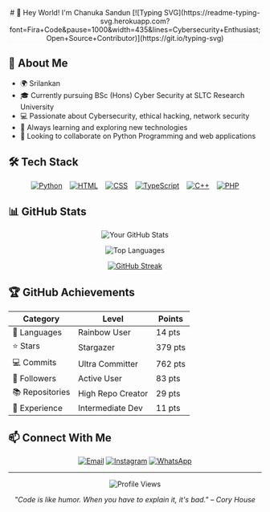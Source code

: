 <!-- Watermark Background -->
<div style="position: relative; text-align: center;">
  <img <img src="https://i.imgur.com/fWDK0Dt.png" 
     alt="Hacker Banner" 
     style="width:100%; opacity:0.1; position:absolute; top:0; left:0; z-index:-1;" />
  
  <div align="center" style="position: relative; z-index: 1;">
    # 👋 Hey World! I'm Chanuka Sandun
    [![Typing SVG](https://readme-typing-svg.herokuapp.com?font=Fira+Code&pause=1000&width=435&lines=Cybersecurity+Enthusiast;Open+Source+Contributor)](https://git.io/typing-svg)
  </div>
</div>

## 🚀 About Me

- 🌍 Srilankan
- 🎓 Currently pursuing BSc (Hons) Cyber Security at SLTC Research University
- 💻 Passionate about Cybersecurity, ethical hacking, network security
- 🌱 Always learning and exploring new technologies
- 🔭 Looking to collaborate on Python Programming and web applications

## 🛠️ Tech Stack

<div align="center" style="display: flex; gap: 15px; flex-wrap: wrap; justify-content: center;">

  <!-- Python Badge with Hover Preview -->
  <div class="tooltip">
    <a href="https://github.com/chanuka8?tab=repositories&q=&type=&language=Python" target="_blank">
      <img src="https://img.shields.io/badge/Python-3776AB?style=for-the-badge&logo=python&logoColor=white" alt="Python">
    </a>
    <span class="tooltiptext">
      <b>Top Python Repos:</b><br>
      • CyberSecurity-Tools<br>
      • Python-Scripts<br>
      • WebScraper
    </span>
  </div>

  <!-- HTML Badge with Hover Preview -->
  <div class="tooltip">
    <a href="https://github.com/chanuka8?tab=repositories&q=&type=&language=HTML" target="_blank">
      <img src="https://img.shields.io/badge/HTML5-E34F26?style=for-the-badge&logo=html5&logoColor=white" alt="HTML">
    </a>
    <span class="tooltiptext">
      <b>Top HTML Repos:</b><br>
      • PortfolioWebsite<br>
      • LandingPage<br>
      • WebTemplates
    </span>
  </div>

  <!-- CSS Badge -->
  <div class="tooltip">
    <a href="https://github.com/chanuka8?tab=repositories&q=&type=&language=CSS" target="_blank">
      <img src="https://img.shields.io/badge/CSS3-1572B6?style=for-the-badge&logo=css3&logoColor=white" alt="CSS">
    </a>
    <span class="tooltiptext">
      <b>Top CSS Repos:</b><br>
      • PortfolioWebsite<br>
      • WebAnimations<br>
      • StyledComponents
    </span>
  </div>

  <!-- TypeScript Badge -->
  <div class="tooltip">
    <a href="https://github.com/chanuka8?tab=repositories&q=&type=&language=TypeScript" target="_blank">
      <img src="https://img.shields.io/badge/TypeScript-007ACC?style=for-the-badge&logo=typescript&logoColor=white" alt="TypeScript">
    </a>
    <span class="tooltiptext">
      <b>Top TypeScript Repos:</b><br>
      • WebAppTS<br>
      • ReactProjects<br>
      • APIClients
    </span>
  </div>

  <!-- C++ Badge -->
  <div class="tooltip">
    <a href="https://github.com/chanuka8?tab=repositories&q=&type=&language=C%2B%2B" target="_blank">
      <img src="https://img.shields.io/badge/C++-00599C?style=for-the-badge&logo=cplusplus&logoColor=white" alt="C++">
    </a>
    <span class="tooltiptext">
      <b>Top C++ Repos:</b><br>
      • GameEngine<br>
      • Algorithms<br>
      • DataStructures
    </span>
  </div>

  <!-- PHP Badge -->
  <div class="tooltip">
    <a href="https://github.com/chanuka8?tab=repositories&q=&type=&language=PHP" target="_blank">
      <img src="https://img.shields.io/badge/PHP-777BB4?style=for-the-badge&logo=php&logoColor=white" alt="PHP">
    </a>
    <span class="tooltiptext">
      <b>Top PHP Repos:</b><br>
      • CMSProjects<br>
      • PHPWebApps<br>
      • BackendScripts
    </span>
  </div>

</div>

<!-- Tooltip CSS -->
<style>
.tooltip {
  position: relative;
  display: inline-block;
  cursor: pointer;
}

.tooltip .tooltiptext {
  visibility: hidden;
  width: 200px;
  background-color: #111;
  color: #fff;
  text-align: left;
  border-radius: 6px;
  padding: 10px;
  position: absolute;
  z-index: 10;
  bottom: 125%;
  left: 50%;
  transform: translateX(-50%);
  opacity: 0;
  transition: opacity 0.3s;
  font-size: 12px;
  line-height: 1.4;
}

.tooltip:hover .tooltiptext {
  visibility: visible;
  opacity: 1;
}
</style>

## 📊 GitHub Stats

<div align="center">

![Your GitHub Stats](https://github-readme-stats.vercel.app/api?username=chanuka8&show_icons=true&theme=tokyonight)

![Top Languages](https://github-readme-stats.vercel.app/api/top-langs/?username=chanuka8&layout=compact&theme=tokyonight)

[![GitHub Streak](https://streak-stats.demolab.com?user=chanuka8&theme=tokyonight)](https://git.io/streak-stats)

</div>

## 🏆 GitHub Achievements

<div align="center">

| Category | Level | Points |
|----------|--------|---------|
| 🌈 Languages | Rainbow User | 14 pts |
| ⭐ Stars | Stargazer | 379 pts |
| 💻 Commits | Ultra Committer | 762 pts |
| 👥 Followers | Active User | 83 pts |
| 📚 Repositories | High Repo Creator | 29 pts |
| 💼 Experience | Intermediate Dev | 11 pts |

</div>

## 📫 Connect With Me

<div align="center">

[![Email](https://img.shields.io/badge/Email-D14836?style=for-the-badge&logo=gmail&logoColor=white)](mailto:chanuka12sandun@gmail.com)
[![Instagram](https://img.shields.io/badge/Instagram-E4405F?style=for-the-badge&logo=instagram&logoColor=white)](https://www.instagram.com/chanuka__sandun/profilecard/)
[![WhatsApp](https://img.shields.io/badge/WhatsApp-25D366?style=for-the-badge&logo=whatsapp&logoColor=white)](https://wa.me/+94702200735)

</div>

---

<div align="center">

![Profile Views](https://komarev.com/ghpvc/?username=chanuka8&color=blueviolet)

*"Code is like humor. When you have to explain it, it's bad." – Cory House*

</div>
